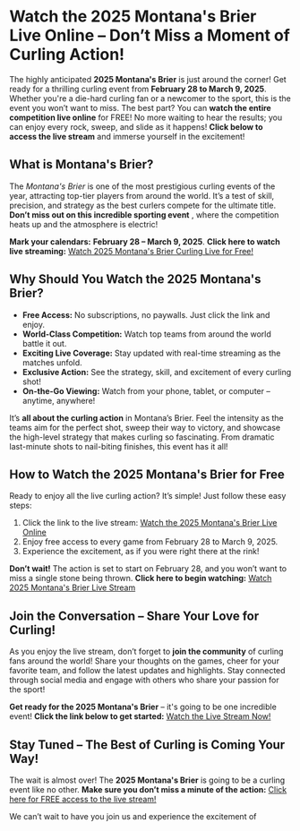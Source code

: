 # Watch the 2025 Montana's Brier Live Online – Don’t Miss a Moment of Curling Action!

The highly anticipated **2025 Montana's Brier** is just around the corner! Get ready for a thrilling curling event from **February 28 to March 9, 2025**. Whether you're a die-hard curling fan or a newcomer to the sport, this is the event you won’t want to miss. The best part? You can **watch the entire competition live online** for FREE! No more waiting to hear the results; you can enjoy every rock, sweep, and slide as it happens! **Click below to access the live stream** and immerse yourself in the excitement!

## What is Montana's Brier?

The _Montana's Brier_ is one of the most prestigious curling events of the year, attracting top-tier players from around the world. It’s a test of skill, precision, and strategy as the best curlers compete for the ultimate title. **Don’t miss out on this incredible sporting event** , where the competition heats up and the atmosphere is electric!

**Mark your calendars:**  **February 28 – March 9, 2025**. **Click here to watch live streaming:** [Watch 2025 Montana's Brier Curling Live for Free!](https://tinyurl.com/livestreamfreeo?st=2025montanasbrier&si=gh)

## Why Should You Watch the 2025 Montana's Brier?

- **Free Access:** No subscriptions, no paywalls. Just click the link and enjoy.
- **World-Class Competition:** Watch top teams from around the world battle it out.
- **Exciting Live Coverage:** Stay updated with real-time streaming as the matches unfold.
- **Exclusive Action:** See the strategy, skill, and excitement of every curling shot!
- **On-the-Go Viewing:** Watch from your phone, tablet, or computer – anytime, anywhere!

It’s **all about the curling action** in Montana’s Brier. Feel the intensity as the teams aim for the perfect shot, sweep their way to victory, and showcase the high-level strategy that makes curling so fascinating. From dramatic last-minute shots to nail-biting finishes, this event has it all!

## How to Watch the 2025 Montana's Brier for Free

Ready to enjoy all the live curling action? It’s simple! Just follow these easy steps:

1. Click the link to the live stream: [Watch the 2025 Montana's Brier Live Online](https://tinyurl.com/livestreamfreeo?st=2025montanasbrier&si=gh)
2. Enjoy free access to every game from February 28 to March 9, 2025.
3. Experience the excitement, as if you were right there at the rink!

**Don’t wait!** The action is set to start on February 28, and you won’t want to miss a single stone being thrown. **Click here to begin watching:** [Watch 2025 Montana's Brier Live Stream](https://tinyurl.com/livestreamfreeo?st=2025montanasbrier&si=gh)

## Join the Conversation – Share Your Love for Curling!

As you enjoy the live stream, don’t forget to **join the community** of curling fans around the world! Share your thoughts on the games, cheer for your favorite team, and follow the latest updates and highlights. Stay connected through social media and engage with others who share your passion for the sport!

**Get ready for the 2025 Montana's Brier** – it's going to be one incredible event! **Click the link below to get started:** [Watch the Live Stream Now!](https://tinyurl.com/livestreamfreeo?st=2025montanasbrier&si=gh)

## Stay Tuned – The Best of Curling is Coming Your Way!

The wait is almost over! The **2025 Montana's Brier** is going to be a curling event like no other. **Make sure you don’t miss a minute of the action:** [Click here for FREE access to the live stream!](https://tinyurl.com/livestreamfreeo?st=2025montanasbrier&si=gh)

We can’t wait to have you join us and experience the excitement of
